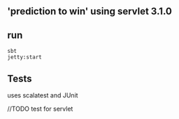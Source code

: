 'prediction to win' using servlet 3.1.0
-------------------------------------------------

run
-----

```
sbt 
jetty:start
```

Tests
--------

uses scalatest and JUnit

//TODO test for servlet 